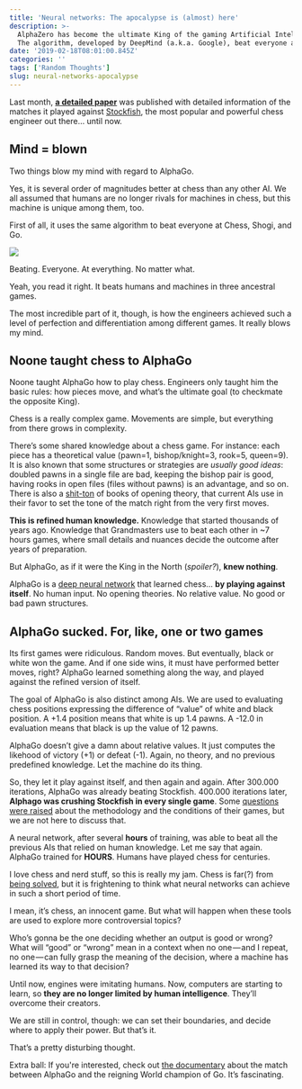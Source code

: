 ```yaml
---
title: 'Neural networks: The apocalypse is (almost) here'
description: >-
  AlphaZero has become the ultimate King of the gaming Artificial Intelligences.
  The algorithm, developed by DeepMind (a.k.a. Google), beat everyone at everything.
date: '2019-02-18T08:01:00.845Z'
categories: ''
tags: ['Random Thoughts']
slug: neural-networks-apocalypse
---
```


Last month, [**a detailed paper**](https://deepmind.com/documents/260/alphazero_preprint.pdf) was published with detailed information of the matches it played against [Stockfish](https://en.wikipedia.org/wiki/Stockfish_%28chess%29), the most popular and powerful chess engineer out there… until now.

## Mind = blown

Two things blow my mind with regard to AlphaGo.

Yes, it is several order of magnitudes better at chess than any other AI. We all assumed that humans are no longer rivals for machines in chess, but this machine is unique among them, too.

First of all, it uses the same algorithm to beat everyone at Chess, Shogi, and Go.

![](https://cdn-images-1.medium.com/max/1200/1*SrHu9Qw5wALchiYM5BS3XQ.png)

Beating. Everyone. At everything. No matter what.

Yeah, you read it right. It beats humans and machines in three ancestral games.

The most incredible part of it, though, is how the engineers achieved such a level of perfection and differentiation among different games. It really blows my mind.

## Noone taught chess to AlphaGo

Noone taught AlphaGo how to play chess. Engineers only taught him the basic rules: how pieces move, and what’s the ultimate goal (to checkmate the opposite King).

Chess is a really complex game. Movements are simple, but everything from there grows in complexity.

There’s some shared knowledge about a chess game. For instance: each piece has a theoretical value (pawn=1, bishop/knight=3, rook=5, queen=9). It is also known that some structures or strategies are _usually good ideas_: doubled pawns in a single file are bad, keeping the bishop pair is good, having rooks in open files (files without pawns) is an advantage, and so on. There is also a [shit-ton](https://www.urbandictionary.com/define.php?term=Shit-ton) of books of opening theory, that current AIs use in their favor to set the tone of the match right from the very first moves.

**This is refined human knowledge.** Knowledge that started thousands of years ago. Knowledge that Grandmasters use to beat each other in ~7 hours games, where small details and nuances decide the outcome after years of preparation.

But AlphaGo, as if it were the King in the North (_spoiler?_), **knew nothing**.

AlphaGo is a [deep neural network](https://skymind.ai/wiki/neural-network) that learned chess… **by playing against itself**. No human input. No opening theories. No relative value. No good or bad pawn structures.

## AlphaGo sucked. For, like, one or two games

Its first games were ridiculous. Random moves. But eventually, black or white won the game. And if one side wins, it must have performed better moves, right? AlphaGo learned something along the way, and played against the refined version of itself.

The goal of AlphaGo is also distinct among AIs. We are used to evaluating chess positions expressing the difference of “value” of white and black position. A +1.4 position means that white is up 1.4 pawns. A -12.0 in evaluation means that black is up the value of 12 pawns.

AlphaGo doesn’t give a damn about relative values. It just computes the likehood of victory (+1) or defeat (-1). Again, no theory, and no previous predefined knowledge. Let the machine do its thing.

So, they let it play against itself, and then again and again. After 300.000 iterations, AlphaGo was already beating Stockfish. 400.000 iterations later, **Alphago was crushing Stockfish in every single game**. Some [questions were raised](https://chess24.com/en/read/news/alphazero-really-is-that-good) about the methodology and the conditions of their games, but we are not here to discuss that.

A neural network, after several **hours** of training, was able to beat all the previous AIs that relied on human knowledge. Let me say that again. AlphaGo trained for **HOURS**. Humans have played chess for centuries.

I love chess and nerd stuff, so this is really my jam. Chess is far(?) from [being solved](https://en.wikipedia.org/wiki/Solving_chess), but it is frightening to think what neural networks can achieve in such a short period of time.

I mean, it’s chess, an innocent game. But what will happen when these tools are used to explore more controversial topics?

Who’s gonna be the one deciding whether an output is good or wrong? What will “good” or “wrong” mean in a context when no one — and I repeat, no one — can fully grasp the meaning of the decision, where a machine has learned its way to that decision?

Until now, engines were imitating humans. Now, computers are starting to learn, so **they are no longer limited by human intelligence**. They’ll overcome their creators.

We are still in control, though: we can set their boundaries, and decide where to apply their power. But that’s it.

That’s a pretty disturbing thought.

Extra ball: If you're interested, check out [the documentary](https://www.youtube.com/watch?v=WXuK6gekU1Y) about the match between AlphaGo and the reigning World champion of Go. It’s fascinating.
